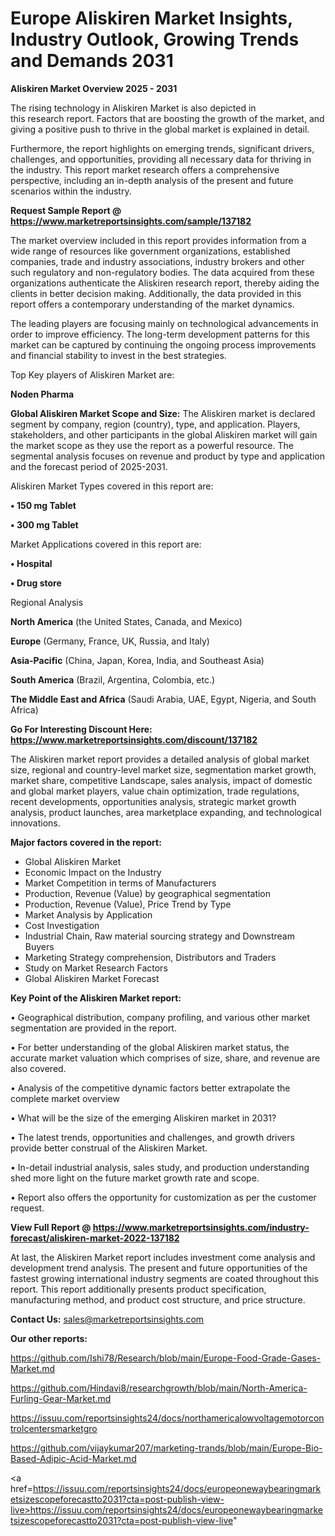 # Europe Aliskiren Market Insights, Industry Outlook, Growing Trends and Demands 2031

<Strong> Aliskiren Market Overview 2025 - 2031</strong>

The rising technology in Aliskiren Market is also depicted in this research report. Factors that are boosting the growth of the market, and giving a positive push to thrive in the global market is explained in detail.

Furthermore, the report highlights on emerging trends, significant drivers, challenges, and opportunities, providing all necessary data for thriving in the industry. This report market research offers a comprehensive perspective, including an in-depth analysis of the present and future scenarios within the industry.

<strong>Request Sample Report @ <a href=https://www.marketreportsinsights.com/sample/137182>https://www.marketreportsinsights.com/sample/137182</a></strong>

The market overview included in this report provides information from a wide range of resources like government organizations, established companies, trade and industry associations, industry brokers and other such regulatory and non-regulatory bodies. The data acquired from these organizations authenticate the Aliskiren research report, thereby aiding the clients in better decision making. Additionally, the data provided in this report offers a contemporary understanding of the market dynamics.

The leading players are focusing mainly on technological advancements in order to improve efficiency. The long-term development patterns for this market can be captured by continuing the ongoing process improvements and financial stability to invest in the best strategies.

Top Key players of Aliskiren Market are:

<strong>Noden Pharma</strong>

<strong><b>Global Aliskiren Market Scope and Size:</b></strong>
The Aliskiren market is declared segment by company, region (country), type, and application. Players, stakeholders, and other participants in the global Aliskiren market will gain the market scope as they use the report as a powerful resource. The segmental analysis focuses on revenue and product by type and application and the forecast period of 2025-2031.

Aliskiren Market Types covered in this report are:

<strong>• 150 mg Tablet

• 300 mg Tablet</strong>

Market Applications covered in this report are:

<strong>• Hospital

• Drug store</strong> 

Regional Analysis

<strong>North America</strong> (the United States, Canada, and Mexico)

<strong>Europe</strong> (Germany, France, UK, Russia, and Italy)

<strong>Asia-Pacific</strong> (China, Japan, Korea, India, and Southeast Asia)

<strong>South America</strong> (Brazil, Argentina, Colombia, etc.)

<strong>The Middle East and Africa</strong> (Saudi Arabia, UAE, Egypt, Nigeria, and South Africa)

<strong>Go For Interesting Discount Here: <a href=https://www.marketreportsinsights.com/discount/137182>https://www.marketreportsinsights.com/discount/137182</a></strong>

The Aliskiren market report provides a detailed analysis of global market size, regional and country-level market size, segmentation market growth, market share, competitive Landscape, sales analysis, impact of domestic and global market players, value chain optimization, trade regulations, recent developments, opportunities analysis, strategic market growth analysis, product launches, area marketplace expanding, and technological innovations.

<strong><b>Major factors covered in the report:</b></strong>
<ul>
  <li>Global Aliskiren Market </li>
  <li>Economic Impact on the Industry</li>
  <li>Market Competition in terms of Manufacturers</li>
  <li>Production, Revenue (Value) by geographical segmentation</li>
  <li>Production, Revenue (Value), Price Trend by Type</li>
  <li>Market Analysis by Application</li>
  <li>Cost Investigation</li>
  <li>Industrial Chain, Raw material sourcing strategy and Downstream Buyers</li>
  <li>Marketing Strategy comprehension, Distributors and Traders</li>
  <li>Study on Market Research Factors</li>
  <li>Global Aliskiren Market Forecast</li>
</ul>

<strong><b>Key Point of the Aliskiren Market report:</b></strong>

• Geographical distribution, company profiling, and various other market segmentation are provided in the report.

• For better understanding of the global Aliskiren market status, the accurate market valuation which comprises of size, share, and revenue are also covered.

• Analysis of the competitive dynamic factors better extrapolate the complete market overview

• What will be the size of the emerging Aliskiren market in 2031?

• The latest trends, opportunities and challenges, and growth drivers provide better construal of the Aliskiren Market.

• In-detail industrial analysis, sales study, and production understanding shed more light on the future market growth rate and scope.

• Report also offers the opportunity for customization as per the customer request.

<strong><b>View Full Report @ <a href=https://www.marketreportsinsights.com/industry-forecast/aliskiren-market-2022-137182>https://www.marketreportsinsights.com/industry-forecast/aliskiren-market-2022-137182</a></b></strong>


At last, the Aliskiren Market report includes investment come analysis and development trend analysis. The present and future opportunities of the fastest growing international industry segments are coated throughout this report. This report additionally presents product specification, manufacturing method, and product cost structure, and price structure.

<strong>Contact Us:</strong>
sales@marketreportsinsights.com

<strong>Our other reports:</strong>

<a href=https://github.com/Ishi78/Research/blob/main/Europe-Food-Grade-Gases-Market.md>https://github.com/Ishi78/Research/blob/main/Europe-Food-Grade-Gases-Market.md</a>

<a href=https://github.com/Hindavi8/researchgrowth/blob/main/North-America-Furling-Gear-Market.md>https://github.com/Hindavi8/researchgrowth/blob/main/North-America-Furling-Gear-Market.md</a>

<a href=https://issuu.com/reportsinsights24/docs/northamericalowvoltagemotorcontrolcentersmarketgro>https://issuu.com/reportsinsights24/docs/northamericalowvoltagemotorcontrolcentersmarketgro</a>

<a href=https://github.com/vijaykumar207/marketing-trands/blob/main/Europe-Bio-Based-Adipic-Acid-Market.md>https://github.com/vijaykumar207/marketing-trands/blob/main/Europe-Bio-Based-Adipic-Acid-Market.md</a>

<a href=https://issuu.com/reportsinsights24/docs/europeonewaybearingmarketsizescopeforecastto2031?cta=post-publish-view-live>https://issuu.com/reportsinsights24/docs/europeonewaybearingmarketsizescopeforecastto2031?cta=post-publish-view-live</a>"
